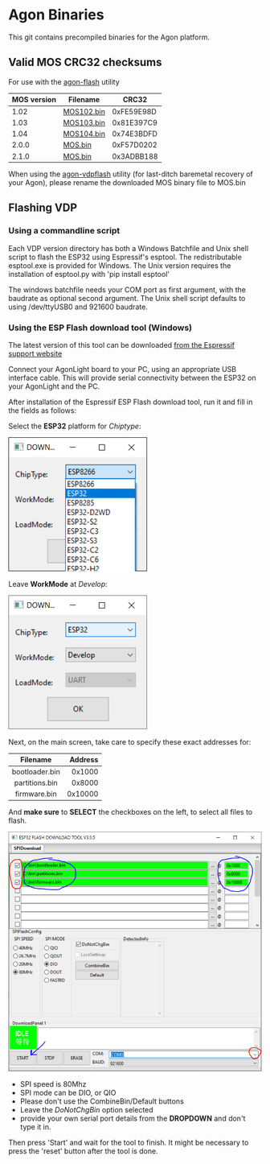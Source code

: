 # Agon Binaries
This git contains precompiled binaries for the Agon platform.

## Valid MOS CRC32 checksums
For use with the [agon-flash](https://github.com/envenomator/agon-flash) utility

| MOS version | Filename           | CRC32      |
|-------------|--------------------|------------|
| 1.02        | [MOS102.bin](https://github.com/envenomator/agon-binaries/raw/master/MOS/1.02/MOS102.bin)    | 0xFE59E98D |
| 1.03        | [MOS103.bin](https://github.com/envenomator/agon-binaries/raw/master/MOS/1.03/MOS103.bin)    | 0x81E397C9 |
| 1.04        | [MOS104.bin](https://github.com/envenomator/agon-binaries/raw/master/MOS/1.04/MOS104.bin)    | 0x74E3BDFD |
| 2.0.0       | [MOS.bin](https://github.com/envenomator/agon-binaries/raw/master/MOS/2.0.0/MOS.bin)    | 0xF57D0202 |
| 2.1.0       | [MOS.bin](https://github.com/envenomator/agon-binaries/raw/master/MOS/2.1.0/MOS.bin)    | 0x3ADBB188 |

When using the [agon-vdpflash](https://github.com/envenomator/agon-vdpflash) utility (for last-ditch baremetal recovery of your Agon), please rename the downloaded MOS binary file to MOS.bin

## Flashing VDP
### Using a commandline script
Each VDP version directory has both a Windows Batchfile and Unix shell script to flash the ESP32 using Espressif's esptool. The redistributable esptool.exe is provided for Windows. The Unix version requires the installation of esptool.py with 'pip install esptool'

The windows batchfile needs your COM port as first argument, with the baudrate as optional second argument.
The Unix shell script defaults to using /dev/ttyUSB0 and 921600 baudrate.

### Using the ESP Flash download tool (Windows)
The latest version of this tool can be downloaded [from the Espressif support website](https://www.espressif.com/en/support/download/other-tools?keys=&field_type_tid%5B%5D=13)

Connect your AgonLight board to your PC, using an appropriate USB interface cable. This will provide serial connectivity between the ESP32 on your AgonLight and the PC.

After installation of the Espressif ESP Flash download tool, run it and fill in the fields as follows:

Select the **ESP32** platform for *Chiptype*:

![espressif settings1](/flash-settings1.png)

Leave **WorkMode** at *Develop*:

![espressif settings2](/flash-settings2.png)

Next, on the main screen, take care to specify these exact addresses for:

|    Filename    | Address |
|:--------------:|--------:|
| bootloader.bin |  0x1000 |
| partitions.bin |  0x8000 |
|  firmware.bin  | 0x10000 |

And **make sure** to **SELECT** the checkboxes on the left, to select all files to flash.

![espressif settings2](/flash-tool.png)

- SPI speed is 80Mhz
- SPI mode can be DIO, or QIO
- Please don't use the CombineBin/Default buttons
- Leave the *DoNotChgBin* option selected
- provide your own serial port details from the **DROPDOWN** and don't type it in.
 
Then press 'Start' and wait for the tool to finish. It might be necessary to press the 'reset' button after the tool is done.